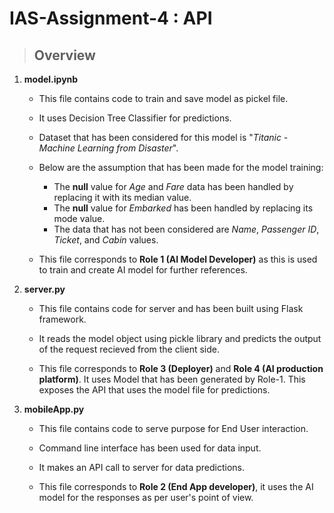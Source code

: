 # IAS-Assignment-4 : API

> ## Overview

1. **model.ipynb**
    - This file contains code to train and save model as pickel file.
    - It uses Decision Tree Classifier for predictions.
    - Dataset that has been considered for this model is "_Titanic - Machine Learning from Disaster_".
    - Below are the assumption that has been made for the model training:
        - The __null__ value for _Age_ and _Fare_ data has been handled by replacing it with its median value.
        - The __null__ value for _Embarked_ has been handled by replacing its mode value.
        - The data that has not been considered are _Name_, _Passenger ID_, _Ticket_, and _Cabin_ values.
        
    - This file corresponds to **Role 1 (AI Model Developer)** as this is used to train and create AI model for further references.

2. **server.py**
    - This file contains code for server and has been built using Flask framework.
    - It reads the model object using pickle library and predicts the output of the request recieved from the client side.

    - This file corresponds to **Role 3 (Deployer)** and **Role 4 (AI production platform)**. It uses Model that has been generated by Role-1. This exposes the API that uses the model file for predictions.

3. **mobileApp.py**
    - This file contains code to serve purpose for End User interaction.
    - Command line interface has been used for data input.
    - It makes an API call to server for data predictions.
    
    - This file corresponds to **Role 2 (End App developer)**, it uses the AI model for the responses as per user's point of view.